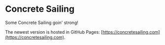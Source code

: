 # Concrete Sailing

Some Concrete Sailing goin' strong!

The newest version is hosted in GitHub Pages: [https://concretesailing.com](https://concretesailing.com).
